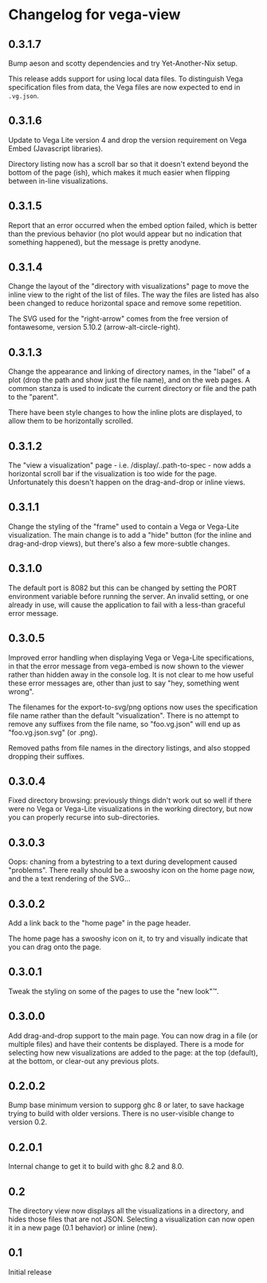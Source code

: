 # Changelog for vega-view

## 0.3.1.7

Bump aeson and scotty dependencies and try Yet-Another-Nix setup.

This release adds support for using local data files. To distinguish
Vega specification files from data, the Vega files are now expected to
end in `.vg.json`.

## 0.3.1.6

Update to Vega Lite version 4 and drop the version requirement on
Vega Embed (Javascript libraries).

Directory listing now has a scroll bar so that it doesn't extend beyond
the bottom of the page (ish), which makes it much easier when flipping
between in-line visualizations.

## 0.3.1.5

Report that an error occurred when the embed option failed, which is
better than the previous behavior (no plot would appear but no
indication that something happened), but the message is pretty anodyne.

## 0.3.1.4

Change the layout of the "directory with visualizations" page to move
the inline view to the right of the list of files. The way the files
are listed has also been changed to reduce horizontal space and remove
some repetition.

The SVG used for the "right-arrow" comes from the free version of
fontawesome, version 5.10.2 (arrow-alt-circle-right).

## 0.3.1.3

Change the appearance and linking of directory names, in the "label"
of a plot (drop the path and show just the file name), and on the web
pages. A common stanza is used to indicate the current directory or file
and the path to the "parent".

There have been style changes to how the inline plots are displayed,
to allow them to be horizontally scrolled.

## 0.3.1.2

The "view a visualization" page - i.e. /display/..path-to-spec - now
adds a horizontal scroll bar if the visualization is too wide for the
page. Unfortunately this doesn't happen on the drag-and-drop or inline
views.

## 0.3.1.1

Change the styling of the "frame" used to contain a Vega or Vega-Lite
visualization. The main change is to add a "hide" button (for the inline
and drag-and-drop views), but there's also a few more-subtle changes.

## 0.3.1.0

The default port is 8082 but this can be changed by setting the PORT
environment variable before running the server. An invalid setting, or
one already in use, will cause the application to fail with a less-than
graceful error message.

## 0.3.0.5

Improved error handling when displaying Vega or Vega-Lite specifications,
in that the error message from vega-embed is now shown to the viewer rather
than hidden away in the console log. It is not clear to me how useful these
error messages are, other than just to say "hey, something went wrong".

The filenames for the export-to-svg/png options now uses the specification
file name rather than the default "visualization". There is no attempt to
remove any suffixes from the file name, so "foo.vg.json" will end up as
"foo.vg.json.svg" (or .png).

Removed paths from file names in the directory listings, and also stopped
dropping their suffixes.

## 0.3.0.4

Fixed directory browsing: previously things didn't work out so well if
there were no Vega or Vega-Lite visualizations in the working directory,
but now you can properly recurse into sub-directories.

## 0.3.0.3

Oops: chaning from a bytestring to a text during development caused
"problems". There really should be a swooshy icon on the home page now,
and the a text rendering of the SVG...

## 0.3.0.2

Add a link back to the "home page" in the page header.

The home page has a swooshy icon on it, to try and visually indicate
that you can drag onto the page.

## 0.3.0.1

Tweak the styling on some of the pages to use the "new look"™.

## 0.3.0.0

Add drag-and-drop support to the main page. You can now drag in a file
(or multiple files) and have their contents be displayed. There is a mode
for selecting how new visualizations are added to the page: at the top
(default), at the bottom, or clear-out any previous plots.

## 0.2.0.2

Bump base minimum version to supporg ghc 8 or later, to save
hackage trying to build with older versions. There is no user-visible
change to version 0.2.

## 0.2.0.1

Internal change to get it to build with ghc 8.2 and 8.0.

## 0.2

The directory view now displays all the visualizations in a directory,
and hides those files that are not JSON. Selecting a visualization can
now open it in a new page (0.1 behavior) or inline (new).

## 0.1

Initial release
